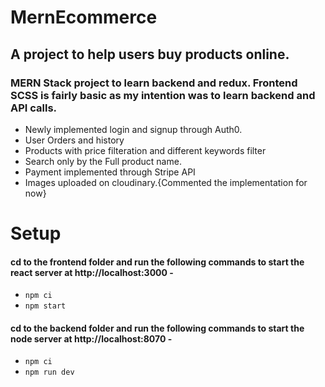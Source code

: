 # MernEcommerce
## A project to help users buy products online.
### MERN Stack project to learn backend and redux. Frontend SCSS is fairly basic as my intention was to learn backend and API calls.

- Newly implemented login and signup through Auth0.
- User Orders and history
- Products with price filteration and different keywords filter
- Search only by the Full product name.
- Payment implemented through Stripe API
- Images uploaded on cloudinary.{Commented the implementation for now}

# Setup
#### cd to the frontend folder and run the following commands to start the react server at http://localhost:3000 -
- `npm ci`
- `npm start`

#### cd to the backend folder and run the following commands to start the node server at http://localhost:8070 -
- `npm ci`
- `npm run dev`
